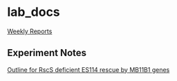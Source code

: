 # lab_docs

[Weekly Reports](weekly-reports)


## Experiment Notes
[Outline for RscS deficient ES114 rescue by MB11B1 genes](Experiment-1)

